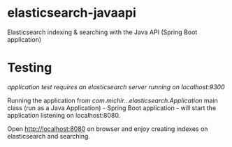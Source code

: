 # elasticsearch-javaapi
Elasticsearch indexing &amp; searching with the Java API (Spring Boot application)

# Testing
_application test requires an elasticsearch server running on localhost:9300_

Running the application from _com.michir...elasticsearch.Application_ main class (run as a Java Application) - Spring Boot application - will start the application listening on localhost:8080.

Open [http://localhost:8080](http://localhost:8080) on browser and enjoy creating indexes on elasticsearch and searching.
